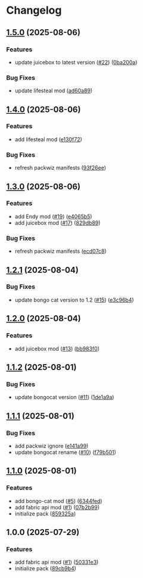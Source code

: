 # Changelog

## [1.5.0](https://github.com/hackclub/mob-games/compare/serverpack-v1.4.0...serverpack-v1.5.0) (2025-08-06)


### Features

* update juicebox to latest version ([#22](https://github.com/hackclub/mob-games/issues/22)) ([0ba200a](https://github.com/hackclub/mob-games/commit/0ba200abedb012c6bee39b56911840b373f49adf))


### Bug Fixes

* update lifesteal mod ([ad60a89](https://github.com/hackclub/mob-games/commit/ad60a899aa0cd954a48dc6481058c514cd27d861))

## [1.4.0](https://github.com/hackclub/mob-games/compare/serverpack-v1.3.0...serverpack-v1.4.0) (2025-08-06)


### Features

* add lifesteal mod ([e130f72](https://github.com/hackclub/mob-games/commit/e130f7292d7e00111d10c93da2de266c0f92f796))


### Bug Fixes

* refresh packwiz manifests ([93f26ee](https://github.com/hackclub/mob-games/commit/93f26eee89b38d17054ecde6879d61b42f2a7578))

## [1.3.0](https://github.com/hackclub/mob-games/compare/serverpack-v1.2.1...serverpack-v1.3.0) (2025-08-06)


### Features

* add Endy mod ([#19](https://github.com/hackclub/mob-games/issues/19)) ([e4065b5](https://github.com/hackclub/mob-games/commit/e4065b52a185aeb6d8bee22f51a06f3d12adf4ee))
* add juicebox mod ([#17](https://github.com/hackclub/mob-games/issues/17)) ([829db89](https://github.com/hackclub/mob-games/commit/829db8912a80b29cee34181aac945583fc32615e))


### Bug Fixes

* refresh packwiz manifests ([ecd07c8](https://github.com/hackclub/mob-games/commit/ecd07c8d6475a946033afc957e4e9490b62b6d20))

## [1.2.1](https://github.com/hackclub/mob-games/compare/serverpack-v1.2.0...serverpack-v1.2.1) (2025-08-04)


### Bug Fixes

* update bongo cat version to 1.2 ([#15](https://github.com/hackclub/mob-games/issues/15)) ([e3c96b4](https://github.com/hackclub/mob-games/commit/e3c96b4b80bd1e04b529e150f732e88b091695a1))

## [1.2.0](https://github.com/hackclub/mob-games/compare/serverpack-v1.1.2...serverpack-v1.2.0) (2025-08-04)


### Features

* add juicebox mod ([#13](https://github.com/hackclub/mob-games/issues/13)) ([bb983f0](https://github.com/hackclub/mob-games/commit/bb983f03e05cd1a5a268f615d1852ef93af2282f))

## [1.1.2](https://github.com/hackclub/mob-games/compare/serverpack-v1.1.1...serverpack-v1.1.2) (2025-08-01)


### Bug Fixes

* update bongocat version ([#11](https://github.com/hackclub/mob-games/issues/11)) ([1de1a9a](https://github.com/hackclub/mob-games/commit/1de1a9a2813c0e7986df257e8242d41d02fd12d4))

## [1.1.1](https://github.com/hackclub/mob-games/compare/serverpack-v1.1.0...serverpack-v1.1.1) (2025-08-01)


### Bug Fixes

* add packwiz ignore ([e141a99](https://github.com/hackclub/mob-games/commit/e141a99c04348a57d6aa8805de137f1c272a9f92))
* update bongocat rename ([#10](https://github.com/hackclub/mob-games/issues/10)) ([f79b501](https://github.com/hackclub/mob-games/commit/f79b501875834800bc44e61773520fef8fe81b2f))

## [1.1.0](https://github.com/hackclub/mob-games/compare/serverpack-v1.0.0...serverpack-v1.1.0) (2025-08-01)


### Features

* add bongo-cat mod ([#5](https://github.com/hackclub/mob-games/issues/5)) ([6344fed](https://github.com/hackclub/mob-games/commit/6344fed303fe19ae8d709ee10b65e45899f86bca))
* add fabric api mod ([#1](https://github.com/hackclub/mob-games/issues/1)) ([07b2b99](https://github.com/hackclub/mob-games/commit/07b2b998c42a373ede17c8c8be13822963a07130))
* initialize pack ([859325a](https://github.com/hackclub/mob-games/commit/859325a67630301c83de992119c40f3ea256868d))

## 1.0.0 (2025-07-29)


### Features

* add fabric api mod ([#1](https://github.com/hackclub/mob-games/issues/1)) ([50331e3](https://github.com/hackclub/mob-games/commit/50331e3aefb899c5940ece3cd82d0a4592de9781))
* initialize pack ([89cb9b4](https://github.com/hackclub/mob-games/commit/89cb9b4436614e71e420f213471d387340c1dc8d))
